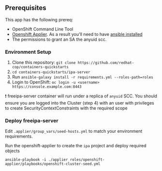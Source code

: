 ## Prerequisites

This app has the following prereq:

* OpenShift Command Line Tool
* [Openshift Applier](https://github.com/redhat-cop/openshift-applier/). As a result you'll need to have [ansible installed](http://docs.ansible.com/ansible/latest/intro_installation.html)
* The permissions to grant an SA the anyuid scc.

### Environment Setup

1. Clone this repository: `git clone https://github.com/redhat-cop/containers-quickstarts`
2. `cd containers-quickstarts/ipa-server`
3. Run `ansible-galaxy install -r requirements.yml --roles-path=roles`
4. Login to OpenShift: `oc login -u <username> https://console.example.com:8443`

:heavy_exclamation_mark: freeipa-server container will run under a replica of `anyuid` SCC. You should ensure you are logged into the Cluster (step 4) with an user with privileges to create SecurityContextConstraints with the required scope

### Deploy freeipa-server

Edit `.applier/group_vars/seed-hosts.yml` to match your environment requirements.

Run the openshift-applier to create the `ipa` project and deploy required objects
```
ansible-playbook -i ./applier roles/openshift-applier/playbooks/openshift-cluster-seed.yml
```

